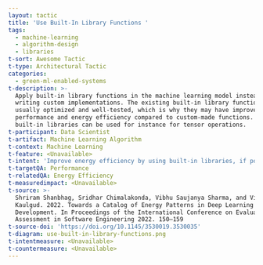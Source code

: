 ```yaml
---
layout: tactic
title: 'Use Built-In Library Functions '
tags:
  - machine-learning
  - algorithm-design
  - libraries
t-sort: Awesome Tactic
t-type: Architectural Tactic
categories:
  - green-ml-enabled-systems
t-description: >-
  Apply built-in library functions in the machine learning model instead of
  writing custom implementations. The existing built-in library functions are
  usually optimized and well-tested, which is why they may have improved
  performance and energy efficiency compared to custom-made functions. These
  built-in libraries can be used for instance for tensor operations.
t-participant: Data Scientist
t-artifact: Machine Learning Algorithm
t-context: Machine Learning
t-feature: <Unavailable>
t-intent: 'Improve energy efficiency by using built-in libraries, if possible'
t-targetQA: Performance
t-relatedQA: Energy Efficiency
t-measuredimpact: <Unavailable>
t-source: >-
  Shriram Shanbhag, Sridhar Chimalakonda, Vibhu Saujanya Sharma, and Vikrant
  Kaulgud. 2022. Towards a Catalog of Energy Patterns in Deep Learning
  Development. In Proceedings of the International Conference on Evaluation and
  Assessment in Software Engineering 2022. 150–159
t-source-doi: 'https://doi.org/10.1145/3530019.3530035'
t-diagram: use-built-in-library-functions.png
t-intentmeasure: <Unavailable>
t-countermeasure: <Unavailable>
---
```


